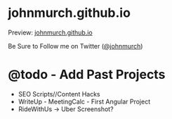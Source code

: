 # johnmurch.github.io

Preview: [johnmurch.github.io](http://johnmurch.github.io)

Be Sure to Follow me on Twitter ([@johnmurch](http://www.twitter.com/johnmurch))


# @todo - Add Past Projects

* SEO Scripts//Content Hacks 
* WriteUp - MeetingCalc - First Angular Project
* RideWithUs -> Uber Screenshot? 



